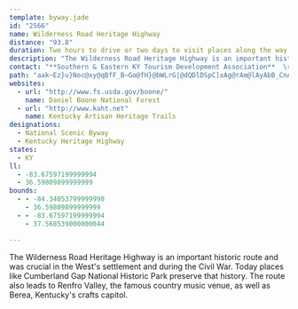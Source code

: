 ```yaml
---
template: byway.jade
id: "2566"
name: Wilderness Road Heritage Highway
distance: "93.8"
duration: Two hours to drive or two days to visit places along the way
description: "The Wilderness Road Heritage Highway is an important historic route and was crucial in the West's settlement and during the Civil War. Today places like Cumberland Gap National Historic Park preserve that history. The route also leads to Renfro Valley, the famous country music venue, as well as Berea, Kentucky's crafts capitol."
contact: "**Southern & Eastern KY Tourism Development Association**  \r\n 606-677-6095  \r\n\r\n"
path: "aak~Ez}u}Noc@xy@qBfF_B~Go@fH}@bWLrG|@dQDlDSpC]xAg@rAm@lAyAbB_CnAsA\\c@TmIb@iCZgSdGeDl@cBJmDD{HKeIPeTnCiDRWOeAC[MuHgA_PyCcD_@_CEcCJuLlAgVfAePfAmCB_BWcCaAcXoSwBaAiDq@wAEcCJaR~BeJr@u_@?yAEcCY}Bq@kAm@g@Y_BeBwAmBsH}NcBqBoB{AiSaMiBeBoA{Bi@_BsDcSwAeDyAgBcAw@sB{@kb@aKg@Eg@Kk@Gi@Ek@Ai@@S@[Bm@Je@HcF~@oATqAl@cBj@kATkCFwCKcBQoA_@uDuAcIeBs@Kk@Es@Ak@@o@D]Dg@H}C`Aq@La@FqCPaAJ_AHq@Dm@@qA@qG?o@Eo@IoE[O?{@Cm@@k@Bm@Hk@L[HODg@Pi@Vi@Zg@^a@^a@b@INQXYl@Wn@Sl@Sx@CLKb@{@nEw@bEOr@Mb@Ux@Ur@Un@Yp@OZa@v@w@nA[`@a@h@a@b@c@b@a@\\g@^e@Ze@XIDkCrA}BhAeEzBoBz@qFxCiDjBgCtAi@Ti@Ne@Jk@Hi@Di@?G?c@Ai@Ek@Ic@Ik@Qa@Qe@Wm@]cBcA_CqA_CuAsGuD_Ai@gDqBoBqAaA}@iGeHcA{@iBgAiAg@yCw@aE_@uCDgOpAyFRmEEqNy@cCBcC^aCx@oAr@aKzJqClBkAl@ua@bOcDh@{BEoAWoAa@kJaGoCwA}EeBuKsAcCMyCD{D^]RmCd@w@@mDKgM{AoK_@aL`A_D~@aFj@_@dAsCtBiStXgN~e@wA`DlEzK^pBZzC?vACtBa@rC_@rAmAzCoBjDgC`CmJrGcB~A_DrEcBrDmArDo@`DgEv[_BxKiAvEqMv`@yAdEs@xAcAhB}DvFyDlDiCzA{GxC}d@nQyE~Ae@?aFfBiDlBwBfBeApA}A`CmAjC{@rCy@rEyAzNm@dD_A`Do@dBsAhC_BxBiBrBsB~AoAx@aCdAuA`@kFp@kPp@{Fr@_GfAcCr@gIlDmIfFeFdEet@ju@gS`TyClCsD`CoBbA}Br@iDr@kIlAaGdBiJxEwdAzj@sDrAcCr@iDr@uJvAiBf@mDrAcDjBal@d`@eKzFsFlCoRrGkOzE{FlC}C~BmCtCwCpEgBlDcBlFiL~b@e@tAgD~HiBfDiDxEyCdDcCzBwHzFcB~AyAfBeCjEuAnDkAjFgFdZy@`IIfDBjDJfDRlBt@dFvAxFj@xApAhCvA~BzCzDxSzVvZp_@pLzMfGvHfE~E|DdEvFnFbI~GpQnNhEtEtBlDrArChBdG|@tEd@xFJzD?`DGhBO`Cm@lEo@`DiA|DcFvLuVxh@gOl\\wDxG_BpBoAfAmD~A{DdAwJfB}Ed@wJWgEP}ZtFwk@dIcCf@oGlBkaAv_@eCz@gCj@gFf@oFEy]wCoDRgE`AmF`DiDvC{[bZmChDyAdDi@xAm@`Ce@zC[~E?jCd@tIiBd@}BdDyAxA{O|J_Bp@gARyBLoAM}Bk@yAs@y@k@{HuJgEoEeFqDsAuA{E_GuBgE_AeAoAa@yIE_ASa@[}@gAmEuK}CuGc@s@iAi@yDOcADyDr@}ACiDY}CHsFt@mBl@sCvB}C`AoDPgEGiNw@aDm@uDiAuAo@gGeF_NuHs@Wu@AYF}DxBoBj@mAJiB?wNw@uBPsBp@qAl@iHlFaAf@iB`@uDNqB`@iAd@eGfD_@d@{@~BqEtSi@fBi@fA{@p@o]dPgCpBy@dAkAlB_AjC}@`FmApSe@lDyD`O_A~BsCzEi@`CO|DCtLU`IPbMEtCi@dGa@rCm@zAi@j@oA^}BPkAX_LtFwHdDuGrBoBFaNaAmFCgEi@gDqByB{@_Io@_Bc@{DwC}@eAiCuDoBeDi@k@aAo@iC_AiBG_CZqJxDyMhEk@\\wBlDoA`Ao@TsALqHTyAj@_AvA}@`Du@pB_AbBiObTmC~EmEtMm\\h_Am@rAs@fA{A~AiBjAgjAdr@gDxAmCpB_H`EgBpB_AzB_AdEy@fGqCjPeApEaEhN]dBQtAOpCDlBvBbZCtBKdBi@zBy@vB}EnHe@dAg@lBSvBGrAF|BdDhc@DfBCxC[fEu@fEwDtRyCxJi@fE_@hQiAbMIlCXdGxClf@DfD[lD_AxEsAzEYj@s@~@_Bz@gBXcFBcE^{FrAoVvGwEtA_Bt@o@|@c@hAOv@w@xHk@fCy@fC{FbMsBjDeB~BcDlCkCtA{EdBuJrCeBr@aB~@oCdCkOvRcAjAkAz@w@b@qBh@sJ|AqElAumAjj@sQhGT~AIp@_@tAe@x@mApAiCxAw@rAyAhF_@jB_@xCEtFUpAs@rBoBrEcBf@_@z@OvAJxBbAlEN`BSdC[fAaJzQ}@rA_B`AgGhA_@ZUd@I~@D`BZ~JNjAwM`FuxAll@eHnCiGpBmDlBy_@fO_Cb@iCJaEMsSqB_ABcAX_At@wHjJiOdOeBvAaG`DsAbAsHhHoLlKsCtCkKtSwEnIkA~CcArEiAxDyAfDcBtCig@lj@oM|Fw@TuB\\c|@zA}APyBl@_B|@wAnAcB|B_ArBi@`BeBlIiAzCy@`BsApBeL|LmE|FiBfDsCtGiD`HeDrFyFzH_DjDgEtDmc@h_@uA`AsDjDqWxT_U`RmFlFmEfGyD`H{BlF_EzEc@x@e@rA_@~Cc@tRyAnPcAlFu@`DsAfEaCxFiDxF}DxEcDvCoDdC{l@v`@iB`BsD~DiBlA}MjFyDlAyDt@uFr@eB^oBv@}EzBwCbAmFr@{F?yBZuAv@qAlAkAlCw@~Dk@rBoAxBaAz@iAj@aB\\}A?sEc@aBJ{Af@_Ar@i@p@cArBY|AK|A@bBXxB\\fArFzL~@jDZtD@fBS~Cm@rCob@txA_FdPcAbC_AxA}@fAoDtCgBjBoAxC[xBMtCj@~IBdBUzCo@dCeArBqAtAsGxDqBdB_AdA}GpJu@|Am@jBk@lDc@nGy@`DsBrDwFdI_BnBo@l@_CjAgB\\qNRwEXwCd@sCx@kGlCyBtAeEvDwC`E_CfEaEtFmDxCiAp@mDfAyAV_CPqCEoBUuHiB{Ce@gE?iDV}Cb@gGpBwEpCuDhB{H~C}A^{ARkCF{B]qBu@yCyBiBgCuL}QsCeFiB{EqDwKcBwDiBaCy@s@_By@_B_@mBQyCR}DlAyL|EuPvIiEdB}Bj@wAJiECoC_@eIaCmEw@{COqC?}Fl@}@?_AKsBm@uBwAqAuBk@aB]oBKsBDwJ?yBEeAO_AW{@q@mAi@i@_Ae@mAOiA@iAXo@\\cFlD}@lAoCfHcN~Ta@bAs@lCe@rCS~Co@|M?vBThFl@rDdA`DbBjD~AlBrCdCv@dAd@hATrABdCSdByAfFeAdBcB`BgBl@yD\\sFLgDl@yCpAwCfCiAdB}ArDyGfXiBhFmBfDuB`Ci@b@[Tc@ZWNYPcAd@aA\\_AXgAVmARwO~AoRxAkERaK?wDMiEm@qIwBcBKmBH_B^cA`@uBpAsB`Bw@v@yBzCuBxEy@~CcGf[c@dFCfCH`Dh@lFt@fDfFzPXvCMzCq@lC}@zAaNlR}C`FyClGgGlN}DpGiBjDs@rB_@|Aw@|EU~FHnD|@jO@tEaCtt@]fF_@lCiN`r@yBdPuNlp@iAfCsBfCsA~@}FdCoBxAyAxBg@dA[lA_@fDDjDb@fDxBbJPvBBxBIlAa@nCaDxIo@`DYlDErL_@xCi@tCi@hB}IjQqC`HeArD{EbS_Bs@sC_AqFjAy@EwPgImAaA}CmDsB_BeBo@_LiCcEWmDNeIzAiE`@uAb@cBlAiAqBy@aAqXcOuByAeIkIiCoByCeAmEe@{Xm@cHLwV`HwG|AeGfAekBvTkGr@kCJiA?kC[eCu@_Aa@yB{A}DyDkCyBuB_AcCm@_DWqBDgNlBmCPkDDkCKsE_@e]gDwG}@gDoAmBmAcBwAeByBiAmBo@{A}AeGiNom@q@yBwAyCeB_Cy@w@}CoBgBq@iB_@uDUqBHoBZiAZiCjAgh@~`@cEfCgC~@mZlHmC~@eCnA}CxBwQ`PaBjA}Ar@cCt@sEd@yNKiDH{^hHaCL_BIiDk@qyB_h@wCg@uHy@gFy@wtBc`@{Ae@wBcAgXgSyDyCa@Sg@SqAa@e@OiDaAgCq@YKYIeCw@iA[k@MeEU_DDgR`AkLa@gLwAgEYiDAsMRsHm@yDMwEF{Kf@cCKyAYsBo@se@yQsFgBsAMmBAeObBwCMkB_@mBs@uQcJ{JwFaGmCeA[gAOeDAwAVaBTiDd@_BLiBH_@BQ@E?[@eAeAEmAd@gk@I_AoBsF"
websites: 
  - url: "http://www.fs.usda.gov/boone/"
    name: Daniel Boone National Forest
  - url: "http://www.kaht.net"
    name: Kentucky Artisan Heritage Trails
designations: 
  - National Scenic Byway
  - Kentucky Heritage Highway
states: 
  - KY
ll: 
  - -83.67597199999994
  - 36.59809899999999
bounds: 
  - - -84.34053799999998
    - 36.59809899999999
  - - -83.67597199999994
    - 37.568539000000044

---
```


The Wilderness Road Heritage Highway is an important historic route and was crucial in the West's settlement and during the Civil War. Today places like Cumberland Gap National Historic Park preserve that history. The route also leads to Renfro Valley, the famous country music venue, as well as Berea, Kentucky's crafts capitol.